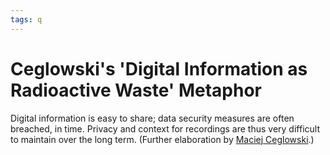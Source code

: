 ```yaml
--- 
tags: q 
---
```


# Ceglowski's 'Digital Information as Radioactive Waste' Metaphor

Digital information is easy to share; data security measures are often breached, in time.  Privacy and context for recordings are thus very difficult to maintain over the long term. (Further elaboration by [Maciej Ceglowski](https://idlewords.com/talks/haunted_by_data.htm).)
